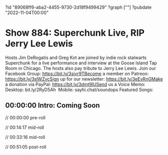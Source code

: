 ?id "89068ff6-aba2-4455-9730-2d18f9499429"
?graph [""]
?pubdate "2022-11-04T00:00"

# Show 884: Superchunk Live, RIP Jerry Lee Lewis

Hosts Jim DeRogatis and Greg Kot are joined by indie rock stalwarts Superchunk for a live performance and interview at the Goose Island Tap Room in Chicago. The hosts also pay tribute to Jerry Lee Lewis. Join our Facebook Group: https://bit.ly/3sivr9TBecome a member on Patreon: https://bit.ly/3slWZvcSign up for our newsletter: https://bit.ly/3eEvRnGMake a donation via PayPal: https://bit.ly/3dmt9lUSend us a Voice Memo: Desktop: bit.ly/2RyD5Ah  Mobile: sayhi.chat/soundops Featured Songs:

## 00:00:00 Intro: Coming Soon

// 00:00:00 pre-roll

// 00:14:17 mid-roll

// 00:33:16 mid-roll

// 00:51:05 post-roll
